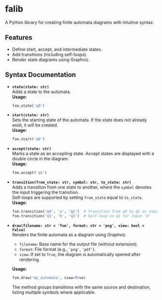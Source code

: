 # falib

A Python library for creating finite automata diagrams with intuitive syntax.

## Features

- Define start, accept, and intermediate states.
- Add transitions (including self-loops).
- Render state diagrams using Graphviz.

## Syntax Documentation

- **`state(state: str)`**  
    Adds a state to the automata.  
    **Usage:**  
    ```python
    fsm.state('q0')
    ```

- **`start(state: str)`**  
    Sets the starting state of the automata. If the state does not already exist, it will be created.  
    **Usage:**  
    ```python
    fsm.start('q0')
    ```

- **`accept(state: str)`**  
    Marks a state as an accepting state. Accept states are displayed with a double circle in the diagram.  
    **Usage:**  
    ```python
    fsm.accept('q1')
    ```

- **`transition(from_state: str, symbol: str, to_state: str)`**  
    Adds a transition from one state to another, where the `symbol` denotes the input triggering the transition.  
    Self-loops are supported by setting `from_state` equal to `to_state`.  
    **Usage:**  
    ```python
    fsm.transition('q0', 'a', 'q1')  # Transition from q0 to q1 on input 'a'
    fsm.transition('q1', 'b', 'q1')  # Self-loop on q1 for input 'b'
    ```

- **`draw(filename: str = 'fsm', format: str = 'png', view: bool = False)`**  
    Renders the finite automata as a diagram using Graphviz.
    - `filename`: Base name for the output file (without extension).
    - `format`: File format (e.g., `'png'`, `'pdf'`).
    - `view`: If set to `True`, the diagram is automatically opened after rendering.
    
    **Usage:**  
    ```python
    fsm.draw('my_automata', view=True)
    ```
    The method groups transitions with the same source and destination, listing multiple symbols where applicable.